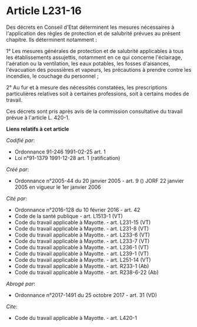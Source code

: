 # Article L231-16

Des décrets en Conseil d'Etat déterminent les mesures nécessaires à l'application des règles de protection et de salubrité
prévues au présent chapitre. Ils déterminent notamment :

1° Les mesures générales de protection et de salubrité applicables à tous les établissements assujettis, notamment en ce qui
concerne l'éclairage, l'aération ou la ventilation, les eaux potables, les fosses d'aisances, l'évacuation des poussières et
vapeurs, les précautions à prendre contre les incendies, le couchage du personnel ;

2° Au fur et à mesure des nécessités constatées, les prescriptions particulières relatives soit à certaines professions, soit
à certains modes de travail.

Ces décrets sont pris après avis de la commission consultative du travail prévue à l'article L. 420-1.

**Liens relatifs à cet article**

_Codifié par_:

  - Ordonnance 91-246 1991-02-25 art. 1
  - Loi n°91-1379 1991-12-28 art. 1 (ratification)

_Créé par_:

  - Ordonnance n°2005-44 du 20 janvier 2005 - art. 9 () JORF 22 janvier 2005 en vigueur le 1er janvier 2006

_Cité par_:

  - Ordonnance n°2016-128 du 10 février 2016 - art. 42
  - Code de la santé publique - art. L1513-1 (VT)
  - Code du travail applicable à Mayotte. - art. L231-15 (VT)
  - Code du travail applicable à Mayotte. - art. L231-8 (VT)
  - Code du travail applicable à Mayotte. - art. L233-6 (VT)
  - Code du travail applicable à Mayotte. - art. L233-7 (VT)
  - Code du travail applicable à Mayotte. - art. L236-1 (VT)
  - Code du travail applicable à Mayotte. - art. L239-1 (VT)
  - Code du travail applicable à Mayotte. - art. L251-14 (VT)
  - Code du travail applicable à Mayotte. - art. R233-1 (Ab)
  - Code du travail applicable à Mayotte. - art. R238-6-22 (Ab)

_Abrogé par_:

  - Ordonnance n°2017-1491 du 25 octobre 2017 - art. 31 (VD)

_Cite_:

  - Code du travail applicable à Mayotte. - art. L420-1
